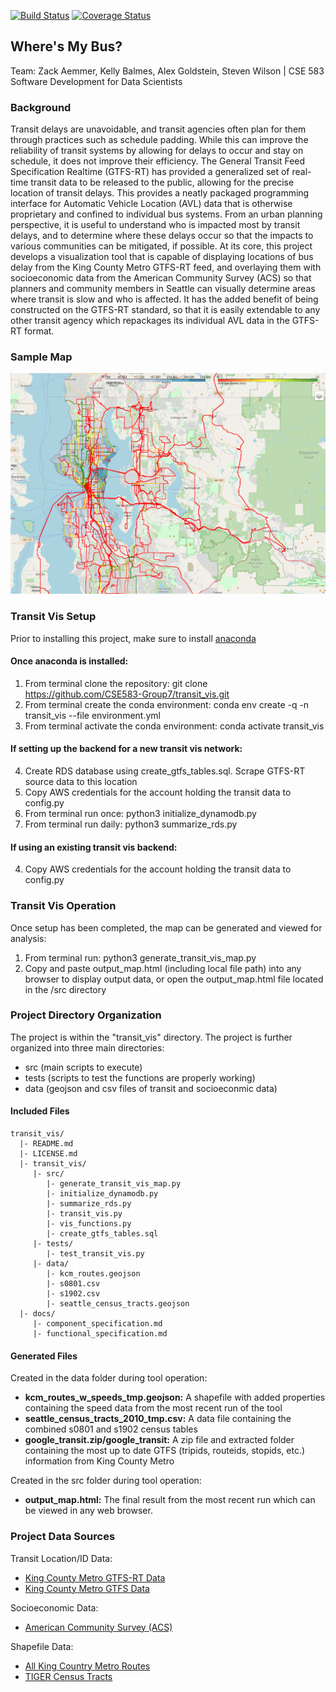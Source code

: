 [![Build Status](https://travis-ci.org/CSE583-Group7/transit_vis.svg?branch=main)](https://travis-ci.org/CSE583-Group7/transit_vis)
[![Coverage Status](https://coveralls.io/repos/github/CSE583-Group7/transit_vis/badge.svg?branch=main&service=github)](https://coveralls.io/github/CSE583-Group7/transit_vis?branch=main&service=github)
## Where's My Bus?
Team: Zack Aemmer, Kelly Balmes, Alex Goldstein, Steven Wilson | CSE 583 Software Development for Data Scientists

### Background
Transit delays are unavoidable, and transit agencies often plan for them through practices such as schedule padding. While this can improve the reliability of transit systems by allowing for delays to occur and stay on schedule, it does not improve their efficiency. The General Transit Feed Specification Realtime (GTFS-RT) has provided a generalized set of real-time transit data to be released to the public, allowing for the precise location of transit delays. This provides a neatly packaged programming interface for Automatic Vehicle Location (AVL) data that is otherwise proprietary and confined to individual bus systems. From an urban planning perspective, it is useful to understand who is impacted most by transit delays, and to determine where these delays occur so that the impacts to various communities can be mitigated, if possible. At its core, this project develops a visualization tool that is capable of displaying locations of bus delay from the King County Metro GTFS-RT feed, and overlaying them with socioeconomic data from the American Community Survey (ACS) so that planners and community members in Seattle can visually determine areas where transit is slow and who is affected. It has the added benefit of being constructed on the GTFS-RT standard, so that it is easily extendable to any other transit agency which repackages its individual AVL data in the GTFS-RT format.

### Sample Map
![Screenshot of Sample Map with Speed and Socioeconomic Data](example_output.png?raw=true "Example of Tool Output")

### Transit Vis Setup
Prior to installing this project, make sure to install [anaconda](https://anaconda.org/)

#### Once anaconda is installed:
1. From terminal clone the repository: git clone https://github.com/CSE583-Group7/transit_vis.git
2. From terminal create the conda environment: conda env create -q -n transit_vis --file environment.yml
3. From terminal activate the conda environment: conda activate transit_vis

#### If setting up the backend for a new transit vis network:
4. Create RDS database using create_gtfs_tables.sql. Scrape GTFS-RT source data to this location  
5. Copy AWS credentials for the account holding the transit data to config.py
6. From terminal run once: python3 initialize_dynamodb.py
7. From terminal run daily: python3 summarize_rds.py

#### If using an existing transit vis backend:
4. Copy AWS credentials for the account holding the transit data to config.py

### Transit Vis Operation
Once setup has been completed, the map can be generated and viewed for analysis:
1. From terminal run: python3 generate_transit_vis_map.py
2. Copy and paste output_map.html (including local file path) into any browser to display output data, or open the output_map.html file located in the /src directory 

### Project Directory Organization
The project is within the "transit_vis" directory. The project is further organized into three main directories:
* src (main scripts to execute)
* tests (scripts to test the functions are properly working)
* data (geojson and csv files of transit and socioeconmic data)

#### Included Files
```
transit_vis/
  |- README.md
  |- LICENSE.md
  |- transit_vis/  
     |- src/
        |- generate_transit_vis_map.py
        |- initialize_dynamodb.py
        |- summarize_rds.py
        |- transit_vis.py
        |- vis_functions.py
        |- create_gtfs_tables.sql
     |- tests/
        |- test_transit_vis.py
     |- data/
        |- kcm_routes.geojson
        |- s0801.csv
        |- s1902.csv
        |- seattle_census_tracts.geojson
  |- docs/
     |- component_specification.md
     |- functional_specification.md 
```
#### Generated Files
Created in the data folder during tool operation:
* **kcm_routes_w_speeds_tmp.geojson:** A shapefile with added properties containing the speed data from the most recent run of the tool
* **seattle_census_tracts_2010_tmp.csv:** A data file containing the combined s0801 and s1902 census tables
* **google_transit.zip/google_transit:** A zip file and extracted folder containing the most up to date GTFS (tripids, routeids, stopids, etc.) information from King County Metro

Created in the src folder during tool operation:
* **output_map.html:** The final result from the most recent run which can be viewed in any web browser.

### Project Data Sources
Transit Location/ID Data:
* [King County Metro GTFS-RT Data](http://developer.onebusaway.org/modules/onebusaway-application-modules/current/api/where/index.html)
* [King County Metro GTFS Data](http://metro.kingcounty.gov/gtfs/)

Socioeconomic Data:
* [American Community Survey (ACS)](https://www.census.gov/programs-surveys/acs/data.html)

Shapefile Data:
* [All King Country Metro Routes](https://www5.kingcounty.gov/sdc/TOC.aspx?agency=transit)
* [TIGER Census Tracts](https://www.census.gov/geographies/mapping-files/time-series/geo/tiger-line-file.html)